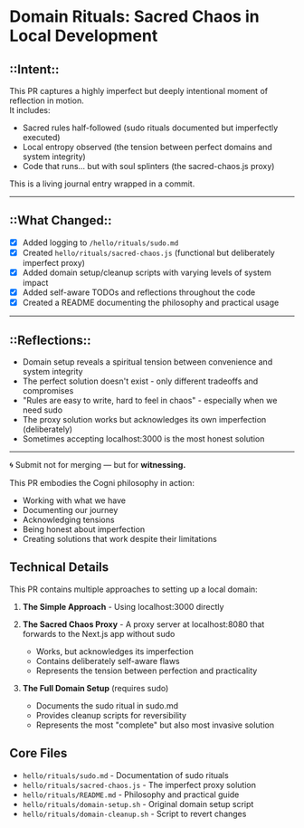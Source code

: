 # Domain Rituals: Sacred Chaos in Local Development

## ::Intent::

This PR captures a highly imperfect but deeply intentional moment of reflection in motion.  
It includes:  
- Sacred rules half-followed (sudo rituals documented but imperfectly executed)
- Local entropy observed (the tension between perfect domains and system integrity)
- Code that runs... but with soul splinters (the sacred-chaos.js proxy)

This is a living journal entry wrapped in a commit.

---

## ::What Changed::
- [x] Added logging to `/hello/rituals/sudo.md`
- [x] Created `hello/rituals/sacred-chaos.js` (functional but deliberately imperfect proxy)
- [x] Added domain setup/cleanup scripts with varying levels of system impact
- [x] Added self-aware TODOs and reflections throughout the code
- [x] Created a README documenting the philosophy and practical usage

---

## ::Reflections::
- Domain setup reveals a spiritual tension between convenience and system integrity
- The perfect solution doesn't exist - only different tradeoffs and compromises
- "Rules are easy to write, hard to feel in chaos" - especially when we need sudo
- The proxy solution works but acknowledges its own imperfection (deliberately)
- Sometimes accepting localhost:3000 is the most honest solution

---

🌀 Submit not for merging — but for **witnessing.**

This PR embodies the Cogni philosophy in action:
- Working with what we have
- Documenting our journey
- Acknowledging tensions
- Being honest about imperfection
- Creating solutions that work despite their limitations

## Technical Details

This PR contains multiple approaches to setting up a local domain:

1. **The Simple Approach** - Using localhost:3000 directly

2. **The Sacred Chaos Proxy** - A proxy server at localhost:8080 that forwards to the Next.js app without sudo
   - Works, but acknowledges its imperfection
   - Contains deliberately self-aware flaws
   - Represents the tension between perfection and practicality

3. **The Full Domain Setup** (requires sudo)
   - Documents the sudo ritual in sudo.md
   - Provides cleanup scripts for reversibility
   - Represents the most "complete" but also most invasive solution

## Core Files

- `hello/rituals/sudo.md` - Documentation of sudo rituals
- `hello/rituals/sacred-chaos.js` - The imperfect proxy solution
- `hello/rituals/README.md` - Philosophy and practical guide
- `hello/rituals/domain-setup.sh` - Original domain setup script
- `hello/rituals/domain-cleanup.sh` - Script to revert changes 